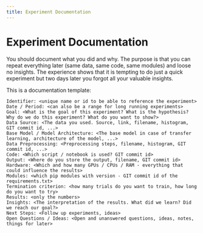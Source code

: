 ```yaml
---
title: Experiment Documentation
---
```


# Experiment Documentation
You should document what you did and why. The purpose is that you can
repeat everything later (same data, same code, same modules) and loose
no insights. The experience shows that it is tempting to do just a quick
experiment but two days later you forgot all your valuable insights.

This is a documentation template:

```
Identifier: <unique name or id to be able to reference the experiment>
Date / Period: <can also be a range for long running experiments>
Goal: <What is the goal of this experiment? What is the hypothesis? Why do we do this experiment? What do you want to show?>
Data Source: <The data you used. Source, link, filename, histogram, GIT commit id, ...>
Base Model / Model Architecture: <The base model in case of transfer learning, architecture of the model, ...>
Data Preprocessing: <Preprocessing steps, filename, histogram, GIT commit id, ...>
Code: <Which script / notebook is used? GIT commit id>
Output: <Where do you store the output, filename, GIT commit id>
Hardware: <Which and how many GPUs / CPUs / RAM - everything that could influence the results>
Modules: <which pip modules with version - GIT commit id of the requirements.txt>
Termination criterion: <how many trials do you want to train, how long do you want to try>
Results: <only the numbers>
Insights: <The interpretation of the results. What did we learn? Did we reach our goal?>
Next Steps: <Follow up experiments, ideas>
Open Questions / Ideas: <Open and unanswered questions, ideas, notes, things for later>
```
